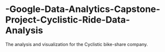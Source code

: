 # -Google-Data-Analytics-Capstone-Project-Cyclistic-Ride-Data-Analysis
The analysis and visualization for the Cyclistic bike-share company.
